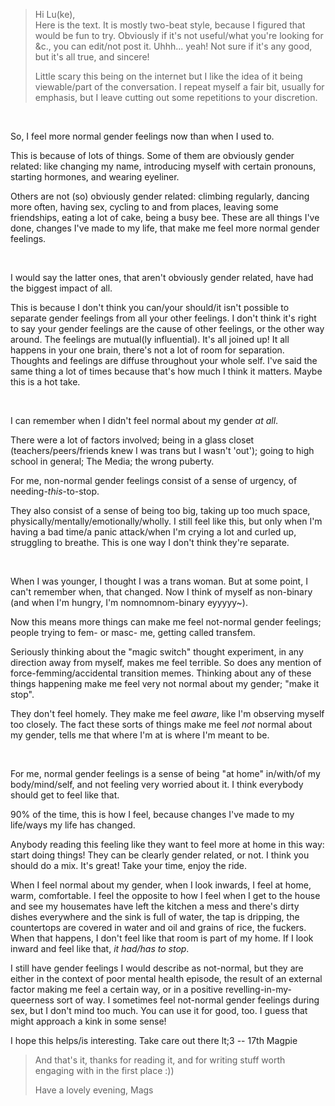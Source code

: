 
> Hi Lu(ke), \
> Here is the text. It is mostly two-beat style, because I figured that
> would be fun to try. Obviously if it's not useful/what you're looking
> for &c., you can edit/not post it. Uhhh... yeah! Not sure if it's any
good, but it's all true, and sincere!
> 
> Little scary this being on the internet but I like the idea of it being
viewable/part of the conversation. I repeat myself a fair bit, usually
for emphasis, but I leave cutting out some repetitions to your discretion.

<br>

So, I feel more normal gender feelings now than when I used to.

This is
because of lots of things. Some of them are obviously gender related:
like changing my name, introducing myself with certain pronouns,
starting hormones, and wearing eyeliner.

Others are not (so) obviously
gender related: climbing regularly, dancing more often, having sex,
cycling to and from places, leaving some friendships, eating a lot of
cake, being a busy bee. These are all things I've done, changes I've
made to my life, that make me feel more normal gender feelings.

<br>

I would say the latter ones, that aren't obviously gender related, have
had the biggest impact of all.

This is because I don't think you
can/your should/it isn't possible to separate gender feelings from all
your other feelings. I don't think it's right to say your gender
feelings are the cause of other feelings, or the other way around. The
feelings are mutual(ly influential). It's all joined up! It all happens
in your one brain, there's not a lot of room for separation. Thoughts
and feelings are diffuse throughout your whole self. I've said the same
thing a lot of times because that's how much I think it matters. Maybe
this is a hot take.

<br>

I can remember when I didn't feel normal about my gender *at all*.

There
were a lot of factors involved; being in a glass closet
(teachers/peers/friends knew I was trans but I wasn't 'out'); going to
high school in general; The Media; the wrong puberty.

For me, non-normal
gender feelings consist of a sense of urgency, of
needing-*this*-to-stop.

They also consist of a sense of being too big,
taking up too much space, physically/mentally/emotionally/wholly. I
still feel like this, but only when I'm having a bad time/a panic
attack/when I'm crying a lot and curled up, struggling to breathe. This
is one way I don't think they're separate.

<br>

When I was younger, I thought I was a trans woman. But at some point, I
can't remember when, that changed. Now I think of myself as non-binary
(and when I'm hungry, I'm nomnomnom-binary eyyyyy~).

Now this means more
things can make me feel not-normal gender feelings; people trying to
fem- or masc- me, getting called transfem.

Seriously thinking about the
"magic switch" thought experiment, in any direction away from myself,
makes me feel terrible. So does any mention of force-femming/accidental
transition memes. Thinking about any of these things happening make me
feel very not normal about my gender; "make it stop".

They don't feel
homely. They make me feel *aware*, like I'm observing myself too
closely. The fact these sorts of things make me feel *not* normal about
my gender, tells me that where I'm at is where I'm meant to be.

<br>

For me, normal gender feelings is a sense of being "at home" in/with/of
my body/mind/self, and not feeling very worried about it. I think
everybody should get to feel like that. 

90% of the time, this is how I
feel, because changes I've made to my life/ways my life has changed.

Anybody reading this feeling like they want to feel more at home in this
way: start doing things! They can be clearly gender related, or not. I
think you should do a mix. It's great! Take your time, enjoy the ride.

When I feel normal about my gender, when I look inwards, I feel at home,
warm, comfortable. I feel the opposite to how I feel when I get to the
house and see my housemates have left the kitchen a mess and there's
dirty dishes everywhere and the sink is full of water, the tap is
dripping, the countertops are covered in water and oil and grains of
rice, the fuckers. When that happens, I don't feel like that room is
part of my home. If I look inward and feel like that, *it had/has to stop*.

I still have gender feelings I would describe as not-normal, but they
are either in the context of poor mental health episode, the result of
an external factor making me feel a certain way, or in a positive
revelling-in-my-queerness sort of way. I sometimes feel not-normal
gender feelings during sex, but I don't mind too much. You can use it
for good, too. I guess that might approach a kink in some sense!

I hope this helps/is interesting. Take care out there lt;3 -- 17th Magpie

> And that's it, thanks for reading it, and for writing stuff worth
> engaging with in the first place :))
> 
> Have a lovely evening,
> Mags
